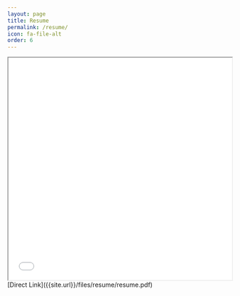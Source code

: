 ```yaml
---
layout: page
title: Resume
permalink: /resume/
icon: fa-file-alt
order: 6
---
```

<iframe src="{{site.url}}/files/resume/resume.pdf" width="100%" height="500px"></iframe>  
[Direct Link]({{site.url}}/files/resume/resume.pdf)